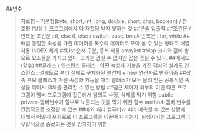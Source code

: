 ##변수
>자료형 - 기본형(byte, short, int, long, double, short, char, boolean) / 참조형
##상수
>프로그램에서 다 재할당 받지 못하는 것
##콘솔 입출력
##조건문 / 반복문
>조건문 : if, else if, else / switch, case, break
>반복문 : for, while
##배열
>동일한 속성을 가진 데이터를 복수의 데이터로 모아 올 수 있는 형태로 배열 사용
>INDEX 체계
##List 
>순서 구분, 중복 허용
>arraylist
#Map
>크기와 값에 쌍으로 요소들을 가지고 있다. 
>크기는 겹칠 수 없지만 값은 겹칠 수 있다.
##메서드(함수)
##클래스 / 인스턴스 
>클래스 : 어떤 속성과 기능을 가진 객체의 설계도
>인스턴스 : 설계도로 부터 실제로 구체화된 불연체 + new 연산자로 만들어줌
##상속
>부모 클래스가 가진 속성과 기능을 자식 클래스가 모두 물려 받는
>공통적인 속성을 묶어서 객체를 관리할 수 있는 방법
##접근 제어자
>외부의 어떤 다른 프로그램이 멤버 프로그램에 접근해서 임의로 수정, 삭제를 막기 위함
>public
>private-멤버변수가 함부로 노출되는 것을 막기 위한 함수
>method-멤버 변수를 간접적으로 조정할 수 있는
##예외 처리
>컴퓨터가 미리 예측할 수 있는 상황에 대해서 어떻게 우회로로 이 프로그램을 이끌어 나가는지, 실행시키는 프로그램이 우발적으로 종료되는 것을 방지하기 위함
